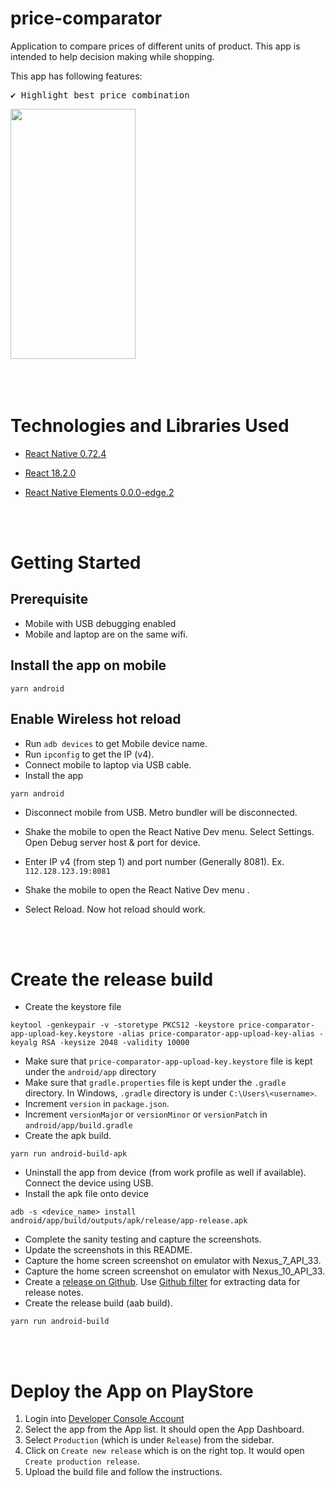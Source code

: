 # price-comparator

Application to compare prices of different units of product. This app is intended to help decision making while shopping.


This app has following features:

<pre>
✔️ Highlight best price combination
</pre>
<p >
  <pre><img src="https://github.com/night-fury-rider/price-comparator/assets/5191208/1469a009-af32-4314-9dad-567e8cbf5c16" width="200" height="400" alt=""/> </pre>
</p>
<br/><br/>

# Technologies and Libraries Used

- [React Native 0.72.4](https://reactnative.dev/)
- [React 18.2.0](https://reactjs.org/)
- [React Native Elements 0.0.0-edge.2](https://reactnativeelements.com/)

  <br/><br/>

# Getting Started

## Prerequisite

- Mobile with USB debugging enabled
- Mobile and laptop are on the same wifi.

## Install the app on mobile

```
yarn android
```

## Enable Wireless hot reload

- Run `adb devices` to get Mobile device name.
- Run `ipconfig` to get the IP (v4).
- Connect mobile to laptop via USB cable.
- Install the app

```
yarn android
```

- Disconnect mobile from USB. Metro bundler will be disconnected.
- Shake the mobile to open the React Native Dev menu. Select Settings. Open Debug server host & port for device.
- Enter IP v4 (from step 1) and port number (Generally 8081). Ex. `112.128.123.19:8081`
- Shake the mobile to open the React Native Dev menu .
- Select Reload. Now hot reload should work.

  <br/><br/>

# Create the release build

- Create the keystore file
```
keytool -genkeypair -v -storetype PKCS12 -keystore price-comparator-app-upload-key.keystore -alias price-comparator-app-upload-key-alias -keyalg RSA -keysize 2048 -validity 10000
```
- Make sure that `price-comparator-app-upload-key.keystore` file is kept under the `android/app` directory
- Make sure that `gradle.properties` file is kept under the `.gradle` directory. In Windows, `.gradle` directory is under `C:\Users\<username>`.
- Increment `version` in `package.json`.
- Increment `versionMajor` or `versionMinor` or `versionPatch` in `android/app/build.gradle`
- Create the apk build.

```
yarn run android-build-apk
```

- Uninstall the app from device (from work profile as well if available). Connect the device using USB.
- Install the apk file onto device

```
adb -s <device_name> install android/app/build/outputs/apk/release/app-release.apk
```

- Complete the sanity testing and capture the screenshots.
- Update the screenshots in this README.
- Capture the home screen screenshot on emulator with Nexus_7_API_33.
- Capture the home screen screenshot on emulator with Nexus_10_API_33.
- Create a [release on Github](https://github.com/night-fury-rider/price-comparator/releases). Use [Github filter](https://github.com/night-fury-rider/price-comparator/compare/v0.0.1...main) for extracting data for release notes.
- Create the release build (aab build).

```
yarn run android-build
```

<br/><br/>

# Deploy the App on PlayStore

1. Login into [Developer Console Account](https://play.google.com/console/developers)
2. Select the app from the App list. It should open the App Dashboard.
3. Select `Production` (which is under `Release`) from the sidebar.
4. Click on `Create new release` which is on the right top. It would open `Create production release`.
5. Upload the build file and follow the instructions.
   <br/><br/>
